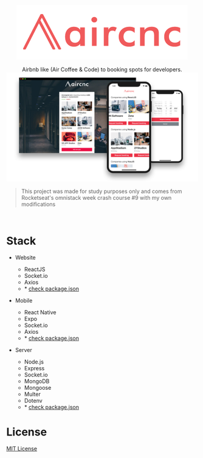 <p align="center">
  <img src="https://github.com/solrachix/aircnc/blob/master/.github/logo.png?raw=true" />
</p>

<p align="center">
Airbnb like (Air Coffee &amp; Code) to booking spots for developers.

<img src="https://github.com/solrachix/aircnc/blob/master/.github/template.png?raw=true" alt="project banner"/>

>This project was made for study purposes only and comes from Rocketseat's omnistack week crash course #9 with my own modifications
</p>

<br/>

# Stack

- Website
  - ReactJS
  - Socket.io
  - Axios
  - \* [check package.json](/web/package.json)

- Mobile
  - React Native
  - Expo
  - Socket.io
  - Axios
  - \* [check package.json](/mobile/package.json)  

- Server
  - Node.js
  - Express
  - Socket.io
  - MongoDB
  - Mongoose
  - Multer
  - Dotenv
  - \* [check package.json](/backend/package.json)

# License
[MIT License](https://github.com/daltonmenezes/aircnc/blob/master/LICENSE)
